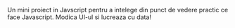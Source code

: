 Un mini proiect in Javscript pentru a intelege din punct de vedere practic ce face Javascript. Modica UI-ul si lucreaza cu data!
